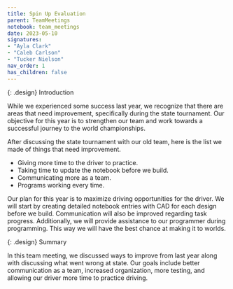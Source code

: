 ```yaml
---
title: Spin Up Evaluation
parent: TeamMeetings
notebook: team_meetings
date: 2023-05-10
signatures:
- "Ayla Clark"
- "Caleb Carlson"
- "Tucker Nielson"
nav_order: 1
has_children: false
---
```


{: .design}
Introduction

While we experienced some success last year, we recognize that there are areas that need improvement, specifically during the state tournament. Our objective for this year is to strengthen our team and work towards a successful journey to the world championships.

After discussing the state tournament with our old team, here is the list we made of things that need improvement.

* Giving more time to the driver to practice.
* Taking time to update the notebook before we build.
* Communicating more as a team.
* Programs working every time.

Our plan for this year is to maximize driving opportunities for the driver. We will start by creating detailed notebook entries with CAD for each design before we build. Communication will also be improved regarding task progress. Additionally, we will provide assistance to our programmer during programming. This way we will have the best chance at making it to worlds. 

{: .design}
Summary

In this team meeting, we discussed ways to improve from last year along with discussing what went wrong at state. Our goals include better communication as a team, increased organization, more testing, and allowing our driver more time to practice driving.
